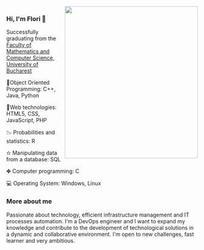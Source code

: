 <img src = "https://pbs.twimg.com/profile_images/795713752305909760/kWpOyDhW.jpg" width="350" height="400" align="right"/> 

### Hi, I'm Flori 👋


Successfully graduating from the <a href = "https://fmi.unibuc.ro"> Faculty of Mathematics and Computer Science, University of Bucharest </a>

💎Object Oriented Programming: C++, Java, Python

🎀Web technologies: HTML5, CSS, JavaScript, PHP

📉 Probabilities and statistics: R

✫ Manipulating data from a database: SQL

✤ Computer programming: C

💻 Operating System: Windows, Linux



### More about me

  <p> Passionate about technology, efficient infrastructure management and IT processes automation. I'm a DevOps engineer and I want to expand my knowledge and contribute to the development of technological solutions in a dynamic and collaborative environment. I'm open to new challenges, fast learner and very ambitious. </p>

